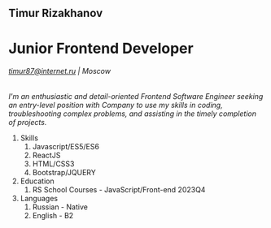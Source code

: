 ## Timur Rizakhanov

# Junior Frontend Developer

###### timur87@internet.ru | Moscow

_I'm an enthusiastic and detail-oriented Frontend Software Engineer seeking an entry-level position with Company to use my skills in coding, troubleshooting complex problems, and assisting in the timely completion of projects._

1. Skills
   1. Javascript/ES5/ES6
   1. ReactJS
   1. HTML/CSS3
   1. Bootstrap/JQUERY
1. Education
   1. RS School Courses - JavaScript/Front-end 2023Q4
1. Languages
   1. Russian - Native
   1. English - B2
